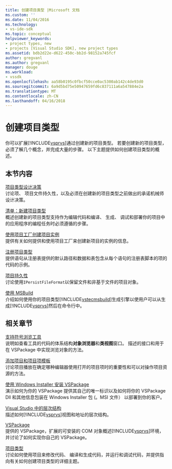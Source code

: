 ```yaml
---
title: 创建项目类型 |Microsoft 文档
ms.custom: ''
ms.date: 11/04/2016
ms.technology:
- vs-ide-sdk
ms.topic: conceptual
helpviewer_keywords:
- project types, new
- projects [Visual Studio SDK], new project types
ms.assetid: bdb2d22e-d622-450c-bb2d-98152a745fcf
author: gregvanl
ms.author: gregvanl
manager: douge
ms.workload:
- vssdk
ms.openlocfilehash: aa58b0195c0fbcf50cce0ac5300ab142c4de93d0
ms.sourcegitcommit: 6a9d5bd75e50947659fd6c837111a6a547884e2a
ms.translationtype: MT
ms.contentlocale: zh-CN
ms.lasthandoff: 04/16/2018
---
```

# <a name="creating-project-types"></a>创建项目类型
你可以扩展[!INCLUDE[vsprvs](../../code-quality/includes/vsprvs_md.md)]通过创建新的项目类型。 若要创建新的项目类型，必须了解几个概念，并完成大量的步骤。 以下主题提供如何创建项目类型的概述。  
  
## <a name="in-this-section"></a>本节内容  
 [项目类型设计决策](../../extensibility/internals/project-type-design-decisions.md)  
 讨论项、 项目文件持久性，以及必须在创建新的项目类型之前做出的承诺机械师设计决策。  
  
 [清单：新建项目类型](../../extensibility/internals/checklist-creating-new-project-types.md)  
 概述创建新的项目类型支持作为编辑代码和编译、 生成、 调试和部署你的项目中的应用程序的编程任务时必须遵循的步骤。  
  
 [使用项目工厂创建项目实例](../../extensibility/internals/creating-project-instances-by-using-project-factories.md)  
 提供有关如何提供和使用项目工厂来创建新项目的实例的信息。  
  
 [注册项目类型](../../extensibility/internals/registering-a-project-type.md)  
 提供语句从注册表提供的默认路径和数据和表包含从每个语句的注册表脚本的项的代码的示例。  
  
 [项目持久性](../../extensibility/internals/project-persistence.md)  
 讨论使用`IPersistFileFormat`以保留文件和非基于文件的项目对象。  
  
 [使用 MSBuild](../../extensibility/internals/using-msbuild.md)  
 介绍如何使用你的项目类型[!INCLUDE[vstecmsbuild](../../extensibility/internals/includes/vstecmsbuild_md.md)]生成引擎以使用户可以从生成[!INCLUDE[vsprvs](../../code-quality/includes/vsprvs_md.md)]然后在命令行中。  
  
## <a name="related-sections"></a>相关章节  
 [支持符号浏览工具](../../extensibility/internals/supporting-symbol-browsing-tools.md)  
 说明如查看工具的代码的体系结构**对象浏览器**和**类视图**窗口。 描述的接口和用于在 VSPackage 中实现浏览对象的方法。  
  
 [添加项目和项目项模板](../../extensibility/internals/adding-project-and-project-item-templates.md)  
 讨论项目播放在确定哪种编辑器使用打开的项目项时的重要性和可以对操作项目资源的方法。  
  
 [使用 Windows Installer 安装 VSPackage](../../extensibility/internals/installing-vspackages-with-windows-installer.md)  
 演示如何为你的 VSPackage 提供其自己的唯一标识以及如何将你的 VSPackage Dll 和其他信息包装在 Windows Installer 包 (。MSI 文件） 以部署到你的客户。  
  
 [Visual Studio 中的层次结构](../../extensibility/internals/hierarchies-in-visual-studio.md)  
 描述如何[!INCLUDE[vsprvs](../../code-quality/includes/vsprvs_md.md)]视图和地址的层次结构。  
  
 [VSPackage](../../extensibility/internals/vspackages.md)  
 提供的 VSPackage，扩展的可安装的 COM 对象概述[!INCLUDE[vsprvs](../../code-quality/includes/vsprvs_md.md)]环境，并讨论了如何实现你自己的 VSPackage。  
  
 [项目类型](../../extensibility/internals/project-types.md)  
 讨论如何使用项目来修改代码、 编译和生成代码，并运行和调试代码，并提供指向有关如何创建项目类型的详细主题。